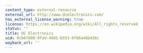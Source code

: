 ```yaml
---
content_type: external-resource
external_url: http://www.dcelectronics.com/
has_external_license_warning: true
license: https://en.wikipedia.org/wiki/All_rights_reserved
status: ''
title: DC Electronics
uid: 0cb6fd06-9fad-48d1-b553-6f66a48b436c
wayback_url: ''
---
```

